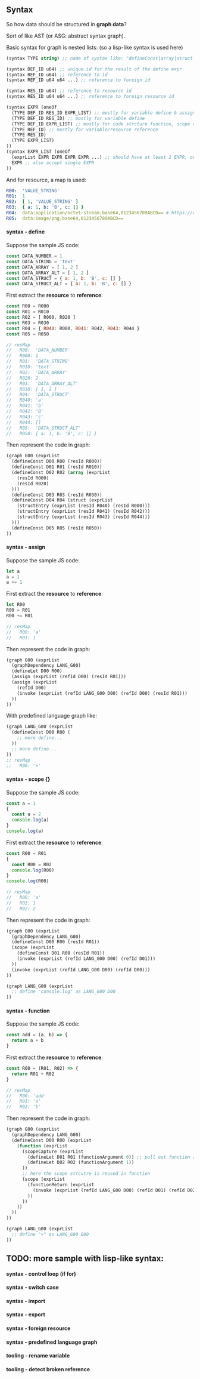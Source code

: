## Syntax

So how data should be structured in **graph data**?

Sort of like AST (or ASG: abstract syntax graph).

Basic syntax for graph is nested lists: (so a lisp-like syntax is used here)
```lisp
(syntax TYPE string) ;; name of syntax like: "defineConst|array|struct|..."

(syntax DEF_ID u64) ;; unique id for the result of the define expr
(syntax REF_ID u64) ;; reference to id
(syntax REF_ID u64 u64 ...) ;; reference to foreign id

(syntax RES_ID u64) ;; reference to resource id
(syntax RES_ID u64 u64 ...) ;; reference to foreign resource id

(syntax EXPR (oneOf
  (TYPE DEF_ID RES_ID EXPR_LIST) ;; mostly for variable define & assign value
  (TYPE DEF_ID RES_ID) ;; mostly for variable define
  (TYPE DEF_ID EXPR_LIST) ;; mostly for code strcture function, scope or loop
  (TYPE REF_ID) ;; mostly for variable/resource reference
  (TYPE RES_ID)
  (TYPE EXPR_LIST)
))
(syntax EXPR_LIST (oneOf
  (exprList EXPR EXPR EXPR EXPR ...) ;; should have at least 2 EXPR, or just use below EXPR
  EXPR ;; also accept single EXPR
))
```

And for resource, a map is used:
```yaml
R00:  'VALUE_STRING'
R01:  1
R02:  [ 1, 'VALUE_STRING' ]
R03:  { a: 1, b: 'B', c: [] }
R04:  data:application/octet-stream;base64,0123456789ABCD== # https://en.wikipedia.org/wiki/Data_URI_scheme
R05:  data:image/png;base64,0123456789ABCD==
``` 

#### syntax - define
Suppose the sample JS code:
```js
const DATA_NUMBER = 1
const DATA_STRING = 'text'
const DATA_ARRAY = [ 1, 2 ]
const DATA_ARRAY_ALT = [ 1, 2 ]
const DATA_STRUCT = { a: 1, b: 'B', c: [] }
const DATA_STRUCT_ALT = { a: 1, b: 'B', c: [] }
```

First extract the **resource** to **reference**:
```js
const R00 = R000
const R01 = R010
const R02 = [ R000, R020 ]
const R03 = R030
const R04 = { R040: R000, R041: R042, R043: R044 }
const R05 = R050

// resMap
//   R00:  'DATA_NUMBER'
//   R000: 1
//   R01:  'DATA_STRING'
//   R010: 'text'
//   R02:  'DATA_ARRAY'
//   R020: 2
//   R03:  'DATA_ARRAY_ALT'
//   R030: [ 1, 2 ]
//   R04:  'DATA_STRUCT'
//   R040: 'a'
//   R041: 'b'
//   R042: 'B'
//   R043: 'c'
//   R044: []
//   R05:  'DATA_STRUCT_ALT'
//   R050: { a: 1, b: 'B', c: [] }
```

Then represent the code in graph:
```lisp
(graph G00 (exprList
  (defineConst D00 R00 (resId R000))
  (defineConst D01 R01 (resId R010))
  (defineConst D02 R02 (array (exprList
    (resId R000)
    (resId R020)
  )))
  (defineConst D03 R03 (resId R030))
  (defineConst D04 R04 (struct (exprList 
    (structEntry (exprList (resId R040) (resId R000)))
    (structEntry (exprList (resId R041) (resId R042)))
    (structEntry (exprList (resId R043) (resId R044)))
  )))
  (defineConst D05 R05 (resId R050))
))
```

#### syntax - assign
Suppose the sample JS code:
```js
let a
a = 1
a += 1
```

First extract the **resource** to **reference**:
```js
let R00
R00 = R01
R00 += R01

// resMap
//   R00: 'a'
//   R01: 1
```

Then represent the code in graph:
```lisp
(graph G00 (exprList
  (graphDependency LANG_G00)
  (defineLet D00 R00)
  (assign (exprList (refId D00) (resId R01)))
  (assign (exprList
    (refId D00)
    (invoke (exprList (refId LANG_G00 D00) (refId D00) (resId R01)))
  ))
))
```

With predefined language graph like:
```lisp
(graph LANG_G00 (exprList
  (defineConst D00 R00 (
    ;; more define... 
  ))
  ;; more define...
))
;; resMap
;;   R00: '+'
```

#### syntax - scope {}
Suppose the sample JS code:
```js
const a = 1
{
  const a = 2
  console.log(a)
}
console.log(a)
```

First extract the **resource** to **reference**:
```js
const R00 = R01
{
  const R00 = R02
  console.log(R00)
}
console.log(R00)

// resMap
//   R00: 'a'
//   R01: 1
//   R02: 2
```

Then represent the code in graph:
```lisp
(graph G00 (exprList
  (graphDependency LANG_G00)
  (defineConst D00 R00 (resId R01))
  (scope (exprList
    (defineConst D01 R00 (resId R01))
    (invoke (exprList (refId LANG_G00 D00) (refId D01)))
  ))
  (invoke (exprList (refId LANG_G00 D00) (refId D00)))
))

(graph LANG_G00 (exprList
  ;; define "console.log" as LANG_G00 D00
))
```

#### syntax - function
Suppose the sample JS code:
```js
const add = (a, b) => {
  return a + b
}
```

First extract the **resource** to **reference**:
```js
const R00 = (R01, R02) => {
  return R01 + R02
}

// resMap
//   R00: 'add'
//   R01: 'a'
//   R02: 'b'
```

Then represent the code in graph:
```lisp
(graph G00 (exprList
  (graphDependency LANG_G00)
  (defineConst D00 R00 (exprList
    (function (exprList
      (scopeCapture (exprList
        (defineLet D01 R01 (functionArgument 0)) ;; pull out function argument to scope
        (defineLet D02 R02 (functionArgument 1))
      ))
      ;; here the scope strcutre is reused in function
      (scope (exprList
        (functionReturn (exprList
          (invoke (exprList (refId LANG_G00 D00) (refId D01) (refId D02)))
        ))
      ))
    ))
  ))
))

(graph LANG_G00 (exprList
  ;; define "+" as LANG_G00 D00
))
```


## TODO: more sample with lisp-like syntax:
#### syntax - control loop (if for)
#### syntax - switch case
#### syntax - import
#### syntax - export
#### syntax - foreign resource
#### syntax - predefined language graph
#### tooling - rename variable
#### tooling - detect broken reference 
